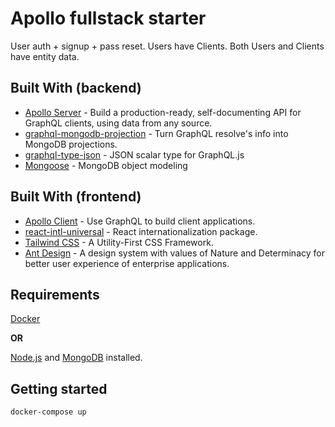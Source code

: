 # Apollo fullstack starter

User auth + signup + pass reset. Users have Clients. Both Users and Clients have entity data.

## Built With (backend)

* [Apollo Server](https://www.apollographql.com/docs/apollo-server/) - Build a production-ready, self-documenting API for GraphQL clients, using data from any source.
* [graphql-mongodb-projection](https://github.com/du5rte/graphql-mongodb-projection) - Turn GraphQL resolve's info into MongoDB projections.
* [graphql-type-json](https://github.com/taion/graphql-type-json) - JSON scalar type for GraphQL.js
* [Mongoose](https://mongoosejs.com/) - MongoDB object modeling

## Built With (frontend)

* [Apollo Client](https://www.apollographql.com/docs/react/) - Use GraphQL to build client applications.
* [react-intl-universal](https://github.com/alibaba/react-intl-universal) - React internationalization package.
* [Tailwind CSS](https://tailwindcss.com/) - A Utility-First CSS Framework.
* [Ant Design](https://ant.design/) - A design system with values of Nature and Determinacy for better user experience of enterprise applications.


## Requirements

[Docker](https://docs.docker.com/install)

**OR**

[Node.js](https://nodejs.org/en/) and [MongoDB](https://docs.mongodb.com/manual/installation/) installed.

## Getting started

```
docker-compose up
```